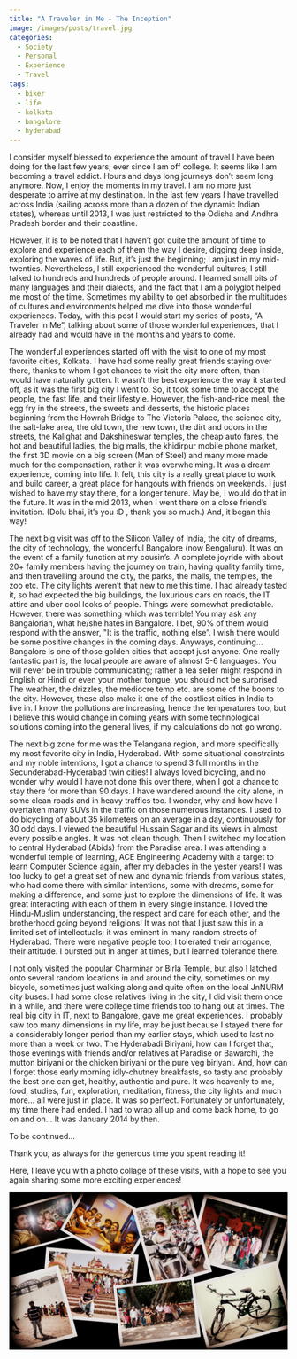 ```yaml
---
title: "A Traveler in Me - The Inception"
image: /images/posts/travel.jpg
categories: 
  - Society
  - Personal
  - Experience
  - Travel
tags:
  - biker
  - life
  - kolkata
  - bangalore
  - hyderabad
---
```


I consider myself blessed to experience the amount of travel I have been doing for the last few years, ever since I am off college. It seems like I am becoming a travel addict. Hours and days long journeys don’t seem long anymore. Now, I enjoy the moments in my travel. I am no more just desperate to arrive at my destination. In the last few years I have travelled across India (sailing across more than a dozen of the dynamic Indian states), whereas until 2013, I was just restricted to the Odisha and Andhra Pradesh border and their coastline.

However, it is to be noted that I haven’t got quite the amount of time to explore and experience each of them the way I desire, digging deep inside, exploring the waves of life. But, it’s just the beginning; I am just in my mid-twenties. Nevertheless, I still experienced the wonderful cultures; I still talked to hundreds and hundreds of people around. I learned small bits of many languages and their dialects, and the fact that I am a polyglot helped me most of the time. Sometimes my ability to get absorbed in the multitudes of cultures and environments helped me dive into those wonderful experiences. Today, with this post I would start my series of posts, “A Traveler in Me”, talking about some of those wonderful experiences, that I already had and would have in the months and years to come.

The wonderful experiences started off with the visit to one of my most favorite cities, Kolkata. I have had some really great friends staying over there, thanks to whom I got chances to visit the city more often, than I would have naturally gotten. It wasn’t the best experience the way it started off, as it was the first big city I went to. So, it took some time to accept the people, the fast life, and their lifestyle. However, the fish-and-rice meal, the egg fry in the streets, the sweets and desserts, the historic places beginning from the Howrah Bridge to The Victoria Palace, the science city, the salt-lake area, the old town, the new town, the dirt and odors in the streets, the Kalighat and Dakshineswar temples, the cheap auto fares, the hot and beautiful ladies, the big malls, the khidirpur mobile phone market, the first 3D movie on a big screen (Man of Steel) and many more made much for the compensation, rather it was overwhelming. It was a dream experience, coming into life. It felt, this city is a really great place to work and build career, a great place for hangouts with friends on weekends. I just wished to have my stay there, for a longer tenure. May be, I would do that in the future. It was in the mid 2013, when I went there on a close friend’s invitation. (Dolu bhai, it’s you :D , thank you so much.) And, it began this way!

The next big visit was off to the Silicon Valley of India, the city of dreams, the city of technology, the wonderful Bangalore (now Bengaluru). It was on the event of a family function at my cousin’s. A complete joyride with about 20+ family members having the journey on train, having quality family time, and then travelling around the city, the parks, the malls, the temples, the zoo etc. The city lights weren’t that new to me this time. I had already tasted it, so had expected the big buildings, the luxurious cars on roads, the IT attire and uber cool looks of people. Things were somewhat predictable. However, there was something which was terrible! You may ask any Bangalorian, what he/she hates in Bangalore. I bet, 90% of them would respond with the answer, "It is the traffic, nothing else”. I wish there would be some positive changes in the coming days. Anyways, continuing… Bangalore is one of those golden cities that accept just anyone. One really fantastic part is, the local people are aware of almost 5-6 languages. You will never be in trouble communicating; rather a tea seller might respond in English or Hindi or even your mother tongue, you should not be surprised. The weather, the drizzles, the mediocre temp etc. are some of the boons to the city. However, these also make it one of the costliest cities in India to live in. I know the pollutions are increasing, hence the temperatures too, but I believe this would change in coming years with some technological solutions coming into the general lives, if my calculations do not go wrong.

The next big zone for me was the Telangana region, and more specifically my most favorite city in India, Hyderabad. With some situational constraints and my noble intentions, I got a chance to spend 3 full months in the Secunderabad-Hyderabad twin cities! I always loved bicycling, and no wonder why would I have not done this over there, when I got a chance to stay there for more than 90 days. I have wandered around the city alone, in some clean roads and in heavy traffics too. I wonder, why and how have I overtaken many SUVs in the traffic on those numerous instances. I used to do bicycling of about 35 kilometers on an average in a day, continuously for 30 odd days. I viewed the beautiful Hussain Sagar and its views in almost every possible angles. It was not clean though. Then I switched my location to central Hyderabad (Abids) from the Paradise area. I was attending a wonderful temple of learning, ACE Engineering Academy with a target to learn Computer Science again, after my debacles in the yester years! I was too lucky to get a great set of new and dynamic friends from various states, who had come there with similar intentions, some with dreams, some for making a difference, and some just to explore the dimensions of life. It was great interacting with each of them in every single instance. I loved the Hindu-Muslim understanding, the respect and care for each other, and the brotherhood going beyond religions! It was not that I just saw this in a limited set of intellectuals; it was eminent in many random streets of Hyderabad. There were negative people too; I tolerated their arrogance, their attitude. I bursted out in anger at times, but I learned tolerance there.

I not only visited the popular Charminar or Birla Temple, but also I latched onto several random locations in and around the city, sometimes on my bicycle, sometimes just walking along and quite often on the local JnNURM city buses. I had some close relatives living in the city, I did visit them once in a while, and there were college time friends too to hang out at times. The real big city in IT, next to Bangalore, gave me great experiences. I probably saw too many dimensions in my life, may be just because I stayed there for a considerably longer period than my earlier stays, which used to last no more than a week or two. The Hyderabadi Biriyani, how can I forget that, those evenings with friends and/or relatives at Paradise or Bawarchi, the mutton biriyani or the chicken biriyani or the pure veg biriyani. And, how can I forget those early morning idly-chutney breakfasts, so tasty and probably the best one can get, healthy, authentic and pure. It was heavenly to me, food, studies, fun, exploration, meditation, fitness, the city lights and much more… all were just in place. It was so perfect. Fortunately or unfortunately, my time there had ended. I had to wrap all up and come back home, to go on and on… It was January 2014 by then.

To be continued…

Thank you, as always for the generous time you spent reading it!

Here, I leave you with a photo collage of these visits, with a hope to see you again sharing some more exciting experiences!

<img class="img-responsive" src="/images/posts/life/a-traveler-one.jpg" alt="">